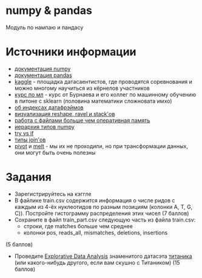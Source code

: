 # numpy & pandas
Модуль по нампаю и пандасу


# Источники информации
* [документация numpy](https://numpy.org/doc/)
* [документация pandas](https://pandas.pydata.org/docs/)
* [kaggle](https://www.kaggle.com/) - площадка датасаентистов, где проводятся
соревнования и можно многому научиться из кёрнелов участников
* [курс по мл](https://github.com/adasegroup) - курс от Бурнаева и
его коллег по машинному обучению в питоне с sklearn (половина математики сложновата имхо)
* [об индексах датафрэймов](https://towardsdatascience.com/pandas-index-explained-b131beaf6f7b)
* [визуализация reshape, ravel и stack'ов](https://towardsdatascience.com/reshaping-numpy-arrays-in-python-a-step-by-step-pictorial-tutorial-aed5f471cf0b)
* [работа с файлами больше чем оперативная память](https://stackoverflow.com/questions/25962114/how-to-read-a-6-gb-csv-file-with-pandas)
* [иерархия типов numpy](https://docs.scipy.org/doc/numpy/reference/arrays.scalars.html)
* [try vs if](https://stackoverflow.com/questions/1835756/using-try-vs-if-in-python)
* [типы join'ов](https://datacarpentry.org/python-ecology-lesson/05-merging-data/index.html)
* [pivot](https://pandas.pydata.org/pandas-docs/stable/reference/api/pandas.pivot_table.html) и [melt](https://pandas.pydata.org/pandas-docs/stable/reference/api/pandas.melt.html) - мы их не проходили, но при трансформации данных, они могут быть очень полезны


# Задания
* Зарегистрируйтесь на кэггле
* В файлике train.csv содержится информация о числе ридов с каждым из 4-ёх нуклеотидов
по разным позициям (колонки A, T, G, C)). Постройте гистограмму распределения этих чисел (7 баллов)
* Сохраните в файл train_part.csv следующую часть из файла train.csv:
    * строки, где matches больше чем среднее
    * колонки pos, reads_all, mismatches, deletions, insertions

(5 баллов)
* Проведите [Explorative Data Analysis](https://en.wikipedia.org/wiki/Exploratory_data_analysis) знаменитого датасэта [титаника](https://www.kaggle.com/c/titanic/overview) (или какого-нибудь другого, если вам скушно с Титаником) (15 баллов)
